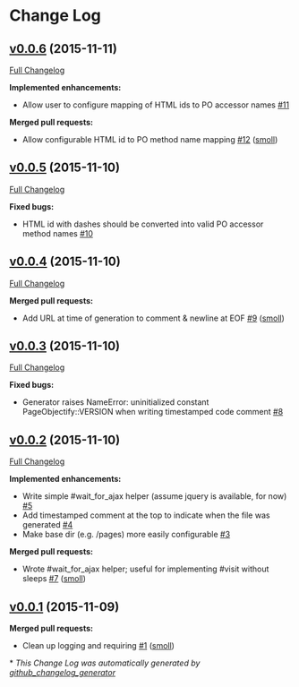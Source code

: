 # Change Log

## [v0.0.6](https://github.com/smoll/page-objectify/tree/v0.0.6) (2015-11-11)
[Full Changelog](https://github.com/smoll/page-objectify/compare/v0.0.5...v0.0.6)

**Implemented enhancements:**

- Allow user to configure mapping of HTML ids to PO accessor names [\#11](https://github.com/smoll/page-objectify/issues/11)

**Merged pull requests:**

- Allow configurable HTML id to PO method name mapping [\#12](https://github.com/smoll/page-objectify/pull/12) ([smoll](https://github.com/smoll))

## [v0.0.5](https://github.com/smoll/page-objectify/tree/v0.0.5) (2015-11-10)
[Full Changelog](https://github.com/smoll/page-objectify/compare/v0.0.4...v0.0.5)

**Fixed bugs:**

- HTML id with dashes should be converted into valid PO accessor method names [\#10](https://github.com/smoll/page-objectify/issues/10)

## [v0.0.4](https://github.com/smoll/page-objectify/tree/v0.0.4) (2015-11-10)
[Full Changelog](https://github.com/smoll/page-objectify/compare/v0.0.3...v0.0.4)

**Merged pull requests:**

- Add URL at time of generation to comment & newline at EOF [\#9](https://github.com/smoll/page-objectify/pull/9) ([smoll](https://github.com/smoll))

## [v0.0.3](https://github.com/smoll/page-objectify/tree/v0.0.3) (2015-11-10)
[Full Changelog](https://github.com/smoll/page-objectify/compare/v0.0.2...v0.0.3)

**Fixed bugs:**

- Generator raises NameError: uninitialized constant PageObjectify::VERSION when writing timestamped code comment [\#8](https://github.com/smoll/page-objectify/issues/8)

## [v0.0.2](https://github.com/smoll/page-objectify/tree/v0.0.2) (2015-11-10)
[Full Changelog](https://github.com/smoll/page-objectify/compare/v0.0.1...v0.0.2)

**Implemented enhancements:**

- Write simple \#wait\_for\_ajax helper \(assume jquery is available, for now\) [\#5](https://github.com/smoll/page-objectify/issues/5)
- Add timestamped comment at the top to indicate when the file was generated [\#4](https://github.com/smoll/page-objectify/issues/4)
- Make base dir \(e.g. /pages\) more easily configurable [\#3](https://github.com/smoll/page-objectify/issues/3)

**Merged pull requests:**

- Wrote \#wait\_for\_ajax helper; useful for implementing \#visit without sleeps [\#7](https://github.com/smoll/page-objectify/pull/7) ([smoll](https://github.com/smoll))

## [v0.0.1](https://github.com/smoll/page-objectify/tree/v0.0.1) (2015-11-09)
**Merged pull requests:**

- Clean up logging and requiring [\#1](https://github.com/smoll/page-objectify/pull/1) ([smoll](https://github.com/smoll))



\* *This Change Log was automatically generated by [github_changelog_generator](https://github.com/skywinder/Github-Changelog-Generator)*